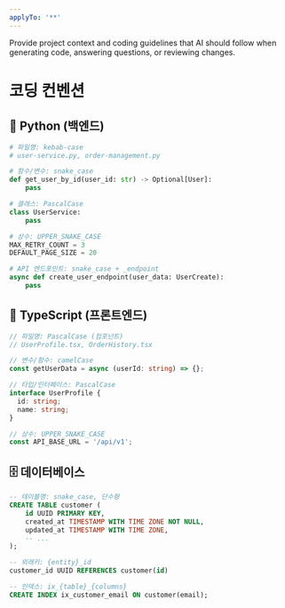 ```yaml
---
applyTo: '**'
---
```

Provide project context and coding guidelines that AI should follow when generating code, answering questions, or reviewing changes.

# 코딩 컨벤션

## 🐍 Python (백엔드)
```python
# 파일명: kebab-case
# user-service.py, order-management.py

# 함수/변수: snake_case
def get_user_by_id(user_id: str) -> Optional[User]:
    pass

# 클래스: PascalCase
class UserService:
    pass

# 상수: UPPER_SNAKE_CASE
MAX_RETRY_COUNT = 3
DEFAULT_PAGE_SIZE = 20

# API 엔드포인트: snake_case + _endpoint
async def create_user_endpoint(user_data: UserCreate):
    pass
```

## 📱 TypeScript (프론트엔드)
```typescript
// 파일명: PascalCase (컴포넌트)
// UserProfile.tsx, OrderHistory.tsx

// 변수/함수: camelCase
const getUserData = async (userId: string) => {};

// 타입/인터페이스: PascalCase
interface UserProfile {
  id: string;
  name: string;
}

// 상수: UPPER_SNAKE_CASE
const API_BASE_URL = '/api/v1';
```

## 🗄️ 데이터베이스
```sql
-- 테이블명: snake_case, 단수형
CREATE TABLE customer (
    id UUID PRIMARY KEY,
    created_at TIMESTAMP WITH TIME ZONE NOT NULL,
    updated_at TIMESTAMP WITH TIME ZONE,
    -- ...
);

-- 외래키: {entity}_id
customer_id UUID REFERENCES customer(id)

-- 인덱스: ix_{table}_{columns}
CREATE INDEX ix_customer_email ON customer(email);
```

